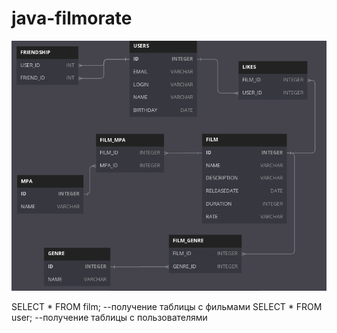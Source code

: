 # java-filmorate
![Иллюстрация к проекту](https://github.com/hellotema90/java-filmorate/blob/add-database/database.png)

SELECT * FROM film; --получение таблицы с фильмами 
SELECT * FROM user; --получение таблицы с пользователями
